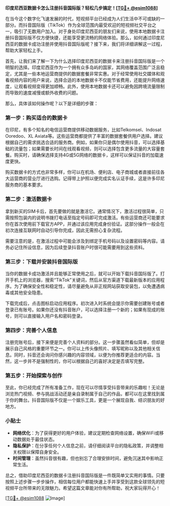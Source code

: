 **印度尼西亚数据卡怎么注册抖音国际版？轻松几步搞定！[[TG💪+ @esim1088](https://t.me/s/esim1088)]**

在当今这个数字化飞速发展的时代，短视频平台已经成为人们生活中不可或缺的一部分。而抖音国际版（TikTok）作为全球范围内最受欢迎的短视频社交平台之一，吸引了无数用户加入。对于身处印度尼西亚的朋友们来说，使用本地数据卡注册抖音国际版不仅方便快捷，还能享受更流畅的网络体验。那么，如何通过印度尼西亚的数据卡成功注册并使用抖音国际版呢？接下来，我们将详细讲解这一过程，帮助大家轻松上手。

首先，让我们来了解一下为什么选择印度尼西亚的数据卡来注册抖音国际版是一个明智的选择。印度尼西亚作为一个拥有众多岛屿的国家，其网络覆盖范围广泛且稳定，尤其是一些本地运营商提供的数据套餐非常实惠。对于经常使用社交媒体和观看视频内容的用户来说，选择合适的本地数据卡不仅能节省费用，还能提升网络速度，让观看视频变得更加顺畅。此外，使用本地数据卡还可以避免因跨境流量限制而导致的速度减慢或额外收费的问题。

那么，具体该如何操作呢？以下是详细的步骤：

### 第一步：购买适合的数据卡

在印尼，有多个知名的电信运营商提供移动数据服务，比如Telkomsel、Indosat Ooredoo、XL Axiata等。这些运营商都提供了丰富的数据套餐供用户选择。建议根据自己的需求挑选合适的服务商。例如，如果你只是偶尔使用抖音，可以选择基础的流量包；如果需要长时间在线观看视频，则可以选择包含更多流量的大容量套餐。购买时，请确保选择支持4G或5G网络的数据卡，这样可以保证抖音的加载速度更快。

购买数据卡的方式也非常多样，你可以在机场、便利店、电子商城或者直接前往各大运营商的营业厅进行选购。记得带上护照以便完成实名认证手续，这是许多印尼服务商的基本要求。

### 第二步：激活数据卡

拿到新买的SIM卡后，首先要做的就是激活它。通常情况下，激活过程很简单，只需按照包装内的说明书拨打电话至指定号码即可完成激活。有些运营商还可能要求你在首次使用前下载官方APP，并通过该应用完成身份验证。这部分操作一般会在初次连接互联网时自动引导你完成，因此无需担心复杂流程。

需要注意的是，在激活过程中可能会涉及到绑定手机号码以及设置密码等内容。请务必记住所设信息，因为后续登录抖音账户时很可能需要用到这些资料。

### 第三步：下载并安装抖音国际版

当你的数据卡成功激活并且能够正常使用之后，就可以开始下载抖音国际版了。打开手机上的浏览器，搜索“TikTok”关键词，然后从官方渠道下载最新版本的应用程序。为了确保安全性和稳定性，请尽量避免从非正规网站获取安装包，以免遭遇病毒或其他安全隐患。

下载完成后，点击图标启动应用程序。初次进入时系统会提示你需要创建账号或者登录已有账号。如果你还没有抖音账户，可以选择注册一个新的；如果有现成的账号，则可以直接输入用户名和密码登录。

### 第四步：完善个人信息

注册完账号后，接下来便是完善个人资料的部分。这一步骤虽然看似简单，但却是展示自己风格的重要环节之一。你可以上传头像照片、填写昵称以及其他相关信息。同时，抖音还会询问你感兴趣的内容领域，以便为你推荐更适合的内容。当然，这一步并不是强制性的，你可以根据自己的喜好决定是否填写完整。

### 第五步：开始探索与创作

至此，你已经完成了所有准备工作，现在可以尽情享受抖音带来的乐趣啦！无论是浏览热门视频、参与挑战活动还是亲自录制属于自己的作品，都可以在这里找到属于你的舞台。抖音国际版不仅是一个娱乐工具，更是一个展现自我、结识朋友的好地方。

### 小贴士

- **网络优化**：为了获得更好的用户体验，建议定期检查网络设置，确保WiFi或移动数据处于最佳状态。
- **隐私保护**：在分享任何个人信息之前，请仔细阅读平台的隐私政策，并调整相关权限以保障自身安全。
- **时间管理**：虽然抖音很有趣，但也别忘了合理安排时间，避免沉迷其中影响正常生活。

总之，借助印度尼西亚的数据卡注册抖音国际版是一件既简单又实用的事情。只要按照上述步骤一步步操作，相信每位用户都能快速上手并享受到这款全球领先的短视频平台所带来的无限魅力。希望这篇文章能对你有所帮助，祝大家玩得开心！

[[TG💪+ @esim1088](https://t.me/s/esim1088) ![Image](https://i.postimg.cc/4NQfJmqS/Snipaste-2025-05-13-00-14-12.png)]